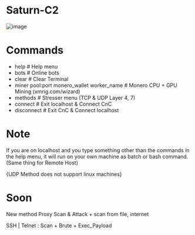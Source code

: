 # Saturn-C2

![image](https://user-images.githubusercontent.com/120246386/213889219-56a75d87-544d-4066-b45c-6a3ffd6573ff.png)

# Commands
* help # Help menu
* bots # Online bots
* clear # Clear Terminal
* miner pool:port monero_wallet worker_name # Monero CPU + GPU Mining (xmrig.com/wizard)
* methods # Stresser menu (TCP & UDP Layer 4, 7)
* connect # Exit localhost & Connect CnC
* disconnect # Exit CnC & Connect localhost

# Note
If you are on localhost and you type something other than the commands in the help menu, it will run on your own machine as batch or bash command. (Same thing for Remote Host)

{UDP Method does not support linux machines}

# Soon
New method Proxy Scan & Attack + scan from file, internet

SSH | Telnet : Scan + Brute + Exec_Payload

